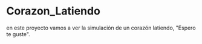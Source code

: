 # Corazon_Latiendo
en este proyecto vamos a ver la simulación de un corazón latiendo, "Espero te guste".
